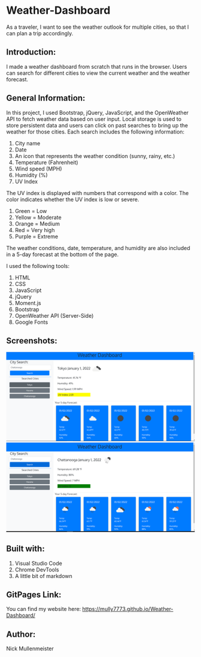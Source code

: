 # Weather-Dashboard
As a traveler, I want to see the weather outlook for multiple cities, so that I can plan a trip accordingly.


## Introduction:
I made a weather dashboard from scratch that runs in the browser. Users can search for different cities to view the current weather and the weather forecast.

## General Information:

In this project, I used Bootstrap, jQuery, JavaScript, and the OpenWeather API to fetch weather data based on user input. Local storage is used to store persistent data and users can click on past searches to bring up the weather for those cities. Each search includes the following information:
1. City name
2. Date
3. An icon that represents the weather condition (sunny, rainy, etc.)
4. Temperature (Fahrenheit)
5. Wind speed (MPH)
6. Humidity (%)
7. UV Index

The UV index is displayed with numbers that correspond with a color. The color indicates whether the UV index is low or severe.
1. Green = Low
2. Yellow = Moderate
3. Orange = Medium
4. Red = Very high
5. Purple = Extreme

The weather conditions, date, temperature, and humidity are also included in a 5-day forecast at the bottom of the page.




I used the following  tools:
1. HTML
2. CSS
3. JavaScript
4. jQuery
5. Moment.js
6. Bootstrap
7. OpenWeather API (Server-Side)
8. Google Fonts


## Screenshots:

![Screenshot of full screen](./assets/screenshots/S1.png)
![Screenshot of full screen](./assets/screenshots/S2.png)



## Built with:

1. Visual Studio Code
2. Chrome DevTools
3. A little bit of markdown


## GitPages Link:

You can find my website here:
https://mully7773.github.io/Weather-Dashboard/

## Author:

Nick Mullenmeister